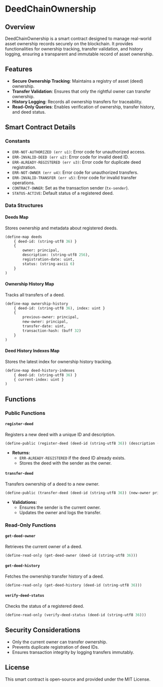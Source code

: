 # DeedChainOwnership

## Overview
DeedChainOwnership is a smart contract designed to manage real-world asset ownership records securely on the blockchain. It provides functionalities for ownership tracking, transfer validation, and history logging, ensuring a transparent and immutable record of asset ownership.

## Features
- **Secure Ownership Tracking**: Maintains a registry of asset (deed) ownership.
- **Transfer Validation**: Ensures that only the rightful owner can transfer ownership.
- **History Logging**: Records all ownership transfers for traceability.
- **Read-Only Queries**: Enables verification of ownership, transfer history, and deed status.

## Smart Contract Details

### Constants
- `ERR-NOT-AUTHORIZED (err u1)`: Error code for unauthorized access.
- `ERR-INVALID-DEED (err u2)`: Error code for invalid deed ID.
- `ERR-ALREADY-REGISTERED (err u3)`: Error code for duplicate deed registration.
- `ERR-NOT-OWNER (err u4)`: Error code for unauthorized transfers.
- `ERR-INVALID-TRANSFER (err u5)`: Error code for invalid transfer operations.
- `CONTRACT-OWNER`: Set as the transaction sender (`tx-sender`).
- `STATUS-ACTIVE`: Default status of a registered deed.

### Data Structures

#### Deeds Map
Stores ownership and metadata about registered deeds.
```clojure
(define-map deeds
    { deed-id: (string-utf8 36) }
    {
        owner: principal,
        description: (string-utf8 256),
        registration-date: uint,
        status: (string-ascii 6)
    }
)
```

#### Ownership History Map
Tracks all transfers of a deed.
```clojure
(define-map ownership-history
    { deed-id: (string-utf8 36), index: uint }
    {
        previous-owner: principal,
        new-owner: principal,
        transfer-date: uint,
        transaction-hash: (buff 32)
    }
)
```

#### Deed History Indexes Map
Stores the latest index for ownership history tracking.
```clojure
(define-map deed-history-indexes
    { deed-id: (string-utf8 36) }
    { current-index: uint }
)
```

## Functions

### Public Functions

#### `register-deed`
Registers a new deed with a unique ID and description.
```clojure
(define-public (register-deed (deed-id (string-utf8 36)) (description (string-utf8 256)))
```
- **Returns:**
  - `ERR-ALREADY-REGISTERED` if the deed ID already exists.
  - Stores the deed with the sender as the owner.

#### `transfer-deed`
Transfers ownership of a deed to a new owner.
```clojure
(define-public (transfer-deed (deed-id (string-utf8 36)) (new-owner principal))
```
- **Validations:**
  - Ensures the sender is the current owner.
  - Updates the owner and logs the transfer.

### Read-Only Functions

#### `get-deed-owner`
Retrieves the current owner of a deed.
```clojure
(define-read-only (get-deed-owner (deed-id (string-utf8 36)))
```

#### `get-deed-history`
Fetches the ownership transfer history of a deed.
```clojure
(define-read-only (get-deed-history (deed-id (string-utf8 36)))
```

#### `verify-deed-status`
Checks the status of a registered deed.
```clojure
(define-read-only (verify-deed-status (deed-id (string-utf8 36)))
```

## Security Considerations
- Only the current owner can transfer ownership.
- Prevents duplicate registration of deed IDs.
- Ensures transaction integrity by logging transfers immutably.

## License
This smart contract is open-source and provided under the MIT License.

